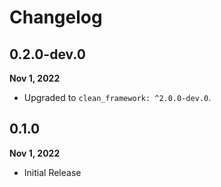 # Changelog
## 0.2.0-dev.0
**Nov 1, 2022**
- Upgraded to `clean_framework: ^2.0.0-dev.0`.

## 0.1.0
**Nov 1, 2022**
- Initial Release